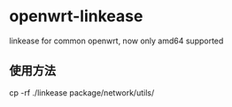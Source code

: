 # openwrt-linkease
linkease for common openwrt, now only amd64 supported

## 使用方法

cp -rf ./linkease package/network/utils/


